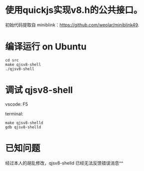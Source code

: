 # 使用quickjs实现v8.h的公共接口。

初始代码提取自 miniblink：https://github.com/weolar/miniblink49.


# 编译运行 on Ubuntu
```
cd src
make qjsv8-shell
./qjsv8-shell
```

# 调试 qjsv8-shell
vscode: F5

terminal:
```
make qjsv8-shelld
gdb qjsv8-shelld
```

# 已知问题
经过本人的胡乱修改，qjsv8-shelld 已经无法反馈错误消息^^




